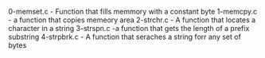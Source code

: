 0-memset.c - Function that fills memmory with a constant byte
1-memcpy.c - a function that copies memeory area
2-strchr.c - A function that locates a character in a string
3-strspn.c -a function that gets the length of a prefix substring
4-strpbrk.c - A function that seraches a string forr any set of bytes

